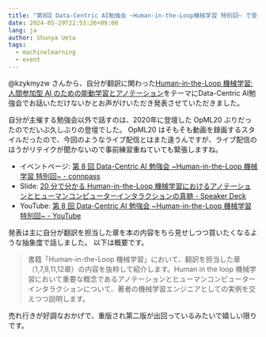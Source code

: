 ```yaml
---
title: "第8回 Data-Centric AI勉強会 ~Human-in-the-Loop機械学習 特別回~ で登壇した。"
date: 2024-05-29T22:53:26+09:00
lang: ja
author: Shunya Ueta
tags:
  - machinelearning
  - event
---
```


@kzykmyzw さんから、自分が翻訳に関わった[Human-in-the-Loop 機械学習: 人間参加型 AI のための能動学習とアノテーション](https://amzn.to/47u5tFz)をテーマにData-Centric AI勉強会でお話いただけないかとお声がけいただき発表させていただきました。

自分が主催する勉強会以外で話すのは、2020年に登壇した OpML20 ぶりだったのでだいぶ久しぶりの登壇でした。
OpML20 はそもそも動画を録画するスタイルだったので、今回のようなライブ配信とはまた違うんですが、ライブ配信のほうがリテイクが聞かないので事前練習重ねていても緊張しますね。

- イベントページ: [第 8 回 Data\-Centric AI 勉強会 ~Human\-in\-the\-Loop 機械学習 特別回~ \- connpass](https://dcai-jp.connpass.com/event/315963/)
- Slide: [20 分で分かる Human\-in\-the\-Loop 機械学習におけるアノテーションとヒューマンコンピューターインタラクションの真髄 \- Speaker Deck](https://speakerdeck.com/hurutoriya/20fen-defen-karu-human-in-the-loop-ji-jie-xue-xi-niokeruanotesiyontohiyumankonpiyutaintarakusiyonnozhen-sui)
- YouTube: [第 8 回 Data\-Centric AI 勉強会 ~Human\-in\-the\-Loop 機械学習 特別回~ \- YouTube](https://www.youtube.com/watch?v=dXU8hmo-ln4&t=433s)

発表は主に自分が翻訳を担当した章を本の内容をちら見せしつつ買いたくなるような抽象度で話しました。
以下は概要です。

> 書籍「Human-in-the-Loop 機械学習」において、翻訳を担当した章（1,7,8,11,12章）の内容を抜粋して紹介します。Human in the loop 機械学習において重要な概念であるアノテーションとヒューマンコンピューターインタラクションについて、著者の機械学習エンジニアとしての実例を交えつつ説明します。

売れ行きが好調なおかげで、重版され第二版が出回っているみたいで嬉しい限りです。